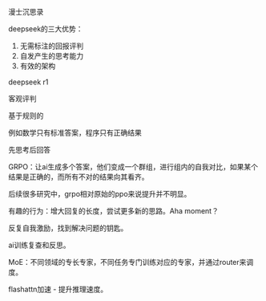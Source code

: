漫士沉思录

deepseek的三大优势：

1. 无需标注的回报评判
2. 自发产生的思考能力
3. 有效的架构

deepseek r1

客观评判

基于规则的

例如数学只有标准答案，程序只有正确结果

先思考后回答

GRPO：让ai生成多个答案，他们变成一个群组，进行组内的自我对比，如果某个结果是正确的，而所有不对的结果向其看齐。

后续很多研究中，grpo相对原始的ppo来说提升并不明显。

有趣的行为：增大回复的长度，尝试更多新的思路。Aha moment？

反复自我激励，找到解决问题的钥匙。

ai训练复查和反思。

MoE：不同领域的专长专家，不同任务专门训练对应的专家，并通过router来调度。

flashattn加速 - 提升推理速度。
